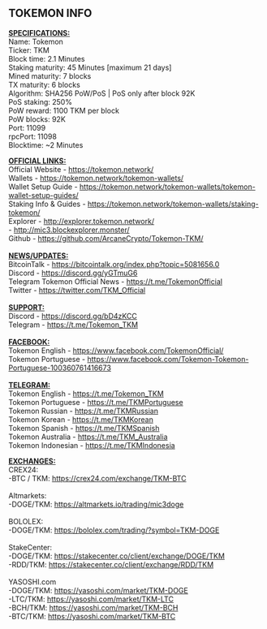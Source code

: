 TOKEMON INFO
--------------------------------------------------------------------------------------------------------------
<b><u>SPECIFICATIONS:</u></b><br>
Name: Tokemon<br>
Ticker: TKM<br>
Block time: 2.1 Minutes<br>
Staking maturity: 45 Minutes [maximum 21 days]<br>
Mined maturity: 7 blocks<br>
TX maturity: 6 blocks<br>
Algorithm: SHA256 PoW/PoS | PoS only after block 92K<br>
PoS staking: 250% <br>
PoW reward: 1100 TKM per block<br>
PoW blocks: 92K<br>
Port: 11099<br>
rpcPort: 11098<br>
Blocktime: ~2 Minutes<br>

<b><u>OFFICIAL LINKS:</u></b><br>
Official Website - https://tokemon.network/<br>
Wallets - https://tokemon.network/tokemon-wallets/<br>
Wallet Setup Guide - https://tokemon.network/tokemon-wallets/tokemon-wallet-setup-guides/<br>
Staking Info & Guides - https://tokemon.network/tokemon-wallets/staking-tokemon/<br>
Explorer - http://explorer.tokemon.network/<br>
                - http://mic3.blockexplorer.monster/<br>
Github - https://github.com/ArcaneCrypto/Tokemon-TKM/<br>
<br>
<b><u> NEWS/UPDATES:</u></b><br>
BitcoinTalk - https://bitcointalk.org/index.php?topic=5081656.0<br>
Discord - https://discord.gg/yGTmuG6<br>
Telegram Tokemon Official News - https://t.me/TokemonOfficial<br>
Twitter - https://twitter.com/TKM_Official<br>
<br>
<b><u> SUPPORT:</u></b><br>
Discord - https://discord.gg/bD4zKCC<br>
Telegram - https://t.me/Tokemon_TKM<br>
<br>
<b><u> FACEBOOK:</u></b><br>
Tokemon English - https://www.facebook.com/TokemonOfficial/<br>
Tokemon Portuguese - https://www.facebook.com/Tokemon-Tokemon-Portuguese-100360761416673<br>
<br>
<b><u>TELEGRAM:</u></b><br>
Tokemon English - https://t.me/Tokemon_TKM<br>
Tokemon Portuguese - https://t.me/TKMPortuguese<br>
Tokemon Russian - https://t.me/TKMRussian<br>
Tokemon Korean - https://t.me/TKMKorean<br>
Tokemon Spanish - https://t.me/TKMSpanish<br>
Tokemon Australia - https://t.me/TKM_Australia<br>
Tokemon Indonesian - https://t.me/TKMIndonesia<br>

<b><u> EXCHANGES:</u></b><br>
CREX24:<br>
-BTC / TKM: https://crex24.com/exchange/TKM-BTC<br>
<br>
Altmarkets:<br>
-DOGE/TKM: https://altmarkets.io/trading/mic3doge<br>
<br>
BOLOLEX:<br>
-DOGE/TKM: https://bololex.com/trading/?symbol=TKM-DOGE<br>
<br>
StakeCenter:<br>
-DOGE/TKM: https://stakecenter.co/client/exchange/DOGE/TKM<br>
-RDD/TKM: https://stakecenter.co/client/exchange/RDD/TKM<br>
<br>
YASOSHI.com<br>
-DOGE/TKM: https://yasoshi.com/market/TKM-DOGE<br>
-LTC/TKM: https://yasoshi.com/market/TKM-LTC<br>
-BCH/TKM: https://yasoshi.com/market/TKM-BCH<br>
-BTC/TKM: https://yasoshi.com/market/TKM-BTC<br>
